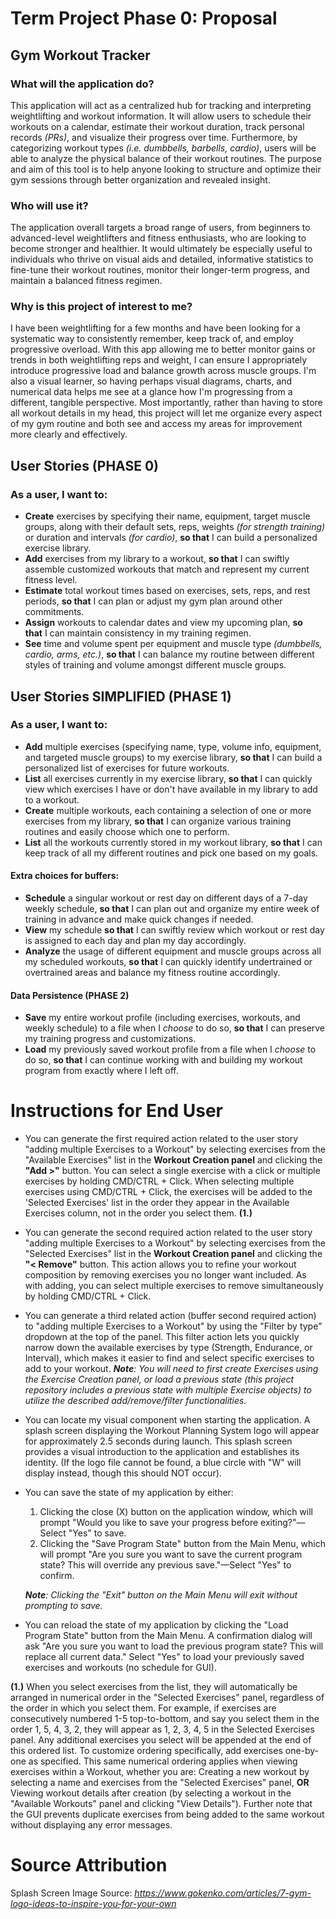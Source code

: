 # Term Project Phase 0: Proposal

## Gym Workout Tracker

### What will the application do?
This application will act as a centralized hub for tracking and interpreting weightlifting and workout information. It will allow users to schedule their workouts on a calendar, estimate their workout duration, track personal records *(PRs)*, and visualize their progress over time. Furthermore, by categorizing workout types *(i.e. dumbbells, barbells, cardio)*, users will be able to analyze the physical balance of their workout routines. The purpose and aim of this tool is to help anyone looking to structure and optimize their gym sessions through better organization and revealed insight.

### Who will use it? 
The application overall targets a broad range of users, from beginners to advanced-level weightlifters and fitness enthusiasts, who are looking to become stronger and healthier. It would ultimately be especially useful to individuals who thrive on visual aids and detailed, informative statistics to fine-tune their workout routines, monitor their longer-term progress, and maintain a balanced fitness regimen.

### Why is this project of interest to me?
I have been weightlifting for a few months and have been looking for a systematic way to consistently remember, keep track of, and employ progressive overload. With this app allowing me to better monitor gains or trends in both weightlifting reps and weight, I can ensure I appropriately introduce progressive load and balance growth across muscle groups. I'm also a visual learner, so having perhaps visual diagrams, charts, and numerical data helps me see at a glance how I'm progressing from a different, tangible perspective. Most importantly, rather than having to store all workout details in my head, this project will let me organize every aspect of my gym routine and both see and access my areas for improvement more clearly and effectively.

## User Stories (PHASE 0)
### As a user, I want to:
- **Create** exercises by specifying their name, equipment, target muscle groups, along with their default sets, reps, weights *(for strength training)* or duration and intervals *(for cardio)*, **so that** I can build a personalized exercise library.
- **Add** exercises from my library to a workout, **so that** I can swiftly assemble customized workouts that match and represent my current fitness level.
- **Estimate** total workout times based on exercises, sets, reps, and rest periods, **so that** I can plan or adjust my gym plan around other commitments.
- **Assign** workouts to calendar dates and view my upcoming plan, **so that** I can maintain consistency in my training regimen.
- **See** time and volume spent per equipment and muscle type *(dumbbells, cardio, arms, etc.)*, **so that** I can balance my routine between different styles of training and volume amongst different muscle groups.


## User Stories SIMPLIFIED (PHASE 1)
### As a user, I want to:
- **Add** multiple exercises (specifying name, type, volume info, equipment, and targeted muscle groups) to my exercise library, **so that** I can build a personalized list of exercises for future workouts.
- **List** all exercises currently in my exercise library, **so that** I can quickly view which exercises I have or don't have available in my library to add to a workout.
- **Create** multiple workouts, each containing a selection of one or more exercises from my library, **so that** I can organize various training routines and easily choose which one to perform.
- **List** all the workouts currently stored in my workout library, **so that** I can keep track of all my different routines and pick one based on my goals.   

#### Extra choices for buffers:
- **Schedule** a singular workout or rest day on different days of a 7-day weekly schedule, **so that** I can plan out and organize my entire week of training in advance and make quick changes if needed.
- **View** my schedule **so that** I can swiftly review which workout or rest day is assigned to each day and plan my day accordingly.
- **Analyze** the usage of different equipment and muscle groups across all my scheduled workouts, **so that** I can quickly identify undertrained or overtrained areas and balance my fitness routine accordingly.  


#### Data Persistence (PHASE 2)
- **Save** my entire workout profile (including exercises, workouts, and weekly schedule) to a file when I *choose* to do so, **so that** I can preserve my training progress and customizations.
- **Load** my previously saved workout profile from a file when I *choose* to do so, **so that** I can continue working with and building my workout program from exactly where I left off.

# Instructions for End User

- You can generate the first required action related to the user story "adding multiple Exercises to a Workout" by selecting exercises from the "Available Exercises" list in the **Workout Creation panel** and clicking the **"Add >"** button. You can select a single exercise with a click or multiple exercises by holding CMD/CTRL + Click. When selecting multiple exercises using CMD/CTRL + Click, the exercises will be added to the 'Selected Exercises' list in the order they appear in the Available Exercises column, not in the order you select them. **(1.)**

- You can generate the second required action related to the user story "adding multiple Exercises to a Workout" by selecting exercises from the "Selected Exercises" list in the **Workout Creation panel** and clicking the **"< Remove"** button. This action allows you to refine your workout composition by removing exercises you no longer want included. As with adding, you can select multiple exercises to remove simultaneously by holding CMD/CTRL + Click.

- You can generate a third related action (buffer second required action) to "adding multiple Exercises to a Workout" by using the "Filter by type" dropdown at the top of the panel. This filter action lets you quickly narrow down the available exercises by type (Strength, Endurance, or Interval), which makes it easier to find and select specific exercises to add to your workout.
    ***Note**: You will need to first create Exercises using the Exercise Creation panel, or load a previous state (this project repository includes a previous state with multiple Exercise objects) to utilize the described add/remove/filter functionalities.*


- You can locate my visual component when starting the application. A splash screen displaying the Workout Planning System logo will appear for approximately 2.5 seconds during launch. This splash screen provides a visual introduction to the application and establishes its identity. (If the logo file cannot be found, a blue circle with "W" will display instead, though this should NOT occur).

- You can save the state of my application by either:
  1. Clicking the close (X) button on the application window, which will prompt "Would you like to save your progress before exiting?"—Select "Yes" to save.
  2. Clicking the "Save Program State" button from the Main Menu, which will prompt "Are you sure you want to save the current program state? This will override any previous save."—Select "Yes" to confirm.

  ***Note**: Clicking the "Exit" button on the Main Menu will exit without prompting to save.*

- You can reload the state of my application by clicking the "Load Program State" button from the Main Menu. A confirmation dialog will ask "Are you sure you want to load the previous program state? This will replace all current data." Select "Yes" to load your previously saved exercises and workouts (no schedule for GUI).

**(1.)** When you select exercises from the list, they will automatically be arranged in numerical order in the "Selected Exercises" panel, regardless of the order in which you select them.
For example, if exercises are consecutively numbered 1-5 top-to-bottom, and say you select them in the order 1, 5, 4, 3, 2, they will appear as 1, 2, 3, 4, 5 in the Selected Exercises panel. Any additional exercises you select will be appended at the end of this ordered list. To customize ordering specifically, add exercises one-by-one as specified. This same numerical ordering applies when viewing exercises within a Workout, whether you are: Creating a new workout by selecting a name and exercises from the "Selected Exercises" panel, **OR** Viewing workout details after creation (by selecting a workout in the "Available Workouts" panel and clicking "View Details"). Further note that the GUI prevents duplicate exercises from being added to the same workout without displaying any error messages.

# Source Attribution

Splash Screen Image Source: *https://www.gokenko.com/articles/7-gym-logo-ideas-to-inspire-you-for-your-own*